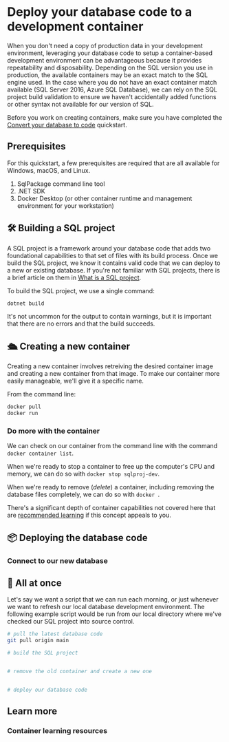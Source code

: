 # Deploy your database code to a development container

When you don't need a copy of production data in your development environment, leveraging your database code to setup a container-based development environment can be advantageous because it provides repeatability and disposability.  Depending on the SQL version you use in production, the available containers may be an exact match to the SQL engine used.  In the case where you do not have an exact container match available (SQL Server 2016, Azure SQL Database), we can rely on the SQL project build validation to ensure we haven't accidentally added functions or other syntax not available for our version of SQL.

Before you work on creating containers, make sure you have completed the [Convert your database to code](convert-your-database-to-code.md) quickstart.

## Prerequisites

For this quickstart, a few prerequisites are required that are all available for Windows, macOS, and Linux.

1. SqlPackage command line tool
2. .NET SDK
3. Docker Desktop (or other container runtime and management environment for your workstation)


## 🛠️ Building a SQL project

A SQL project is a framework around your database code that adds two foundational capabilities to that set of files with its build process.  Once we build the SQL project, we know it contains valid code that we can deploy to a new or existing database. If you're not familiar with SQL projects, there is a brief article on them in [What is a SQL project](../Resources/what-is-a-sql-project.md).

To build the SQL project, we use a single command:

```bash
dotnet build
```

It's not uncommon for the output to contain warnings, but it is important that there are no errors and that the build succeeds.

## 🛳️ Creating a new container

Creating a new container involves retreiving the desired container image and creating a new container from that image.  To make our container more easily manageable, we'll give it a specific name.

From the command line:

```bash
docker pull
docker run
```

### Do more with the container

We can check on our container from the command line with the command `docker container list`.

When we're ready to stop a container to free up the computer's CPU and memory, we can do so with `docker stop sqlproj-dev`.

When we're ready to remove (*delete*) a container, including removing the database files completely, we can do so with `docker `.

There's a significant depth of container capabilities not covered here that are [recommended learning](#container-learning-resources) if this concept appeals to you.

## 📦 Deploying the database code

### Connect to our new database


## 🧙 All at once

Let's say we want a script that we can run each morning, or just whenever we want to refresh our local database development environment.  The following example script would be run from our local directory where we've checked our SQL project into source control.

```bash
# pull the latest database code
git pull origin main

# build the SQL project


# remove the old container and create a new one


# deploy our database code

```


## Learn more

### Container learning resources